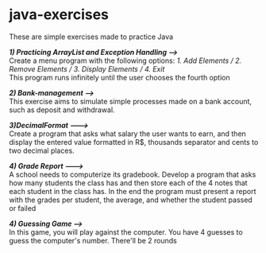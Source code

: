 # java-exercises
These are simple exercises made to practice Java

<i><strong>1) Practicing ArrayList and Exception Handling --></strong></i> <br>
 Create a menu program with the following options: <i>1. Add Elements / 2. Remove Elements / 3. Display Elements  / 4. Exit </i><br>
 This program runs infinitely until the user chooses the fourth option

<i><strong>2) Bank-management --></strong></i> <br>
This exercise aims to simulate simple processes made on a bank account, such as deposit and withdrawal.

<i><strong>3)DecimalFormat ---></strong></i><br>
Create a program that asks what salary the user wants to earn,
and then display the entered value formatted in R$, thousands separator
and cents to two decimal places.

<i><strong>4) Grade Report ---></strong></i><br>
A school needs to computerize its gradebook. Develop a program that asks how
many students the class has and then store each of the 4 notes that each
student in the class has. In the end the program must present a report with
the grades per student, the average, and whether the student passed or failed
		
<i><strong>4) Guessing Game --></strong></i> <br>
In this game, you will play against the computer. You have 4 guesses to guess the computer's number. There'll be 2 rounds

